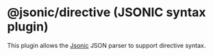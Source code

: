 # @jsonic/directive (JSONIC syntax plugin)

This plugin allows the [Jsonic](https://jsonic.senecajs.org) JSON
parser to support directive syntax.







